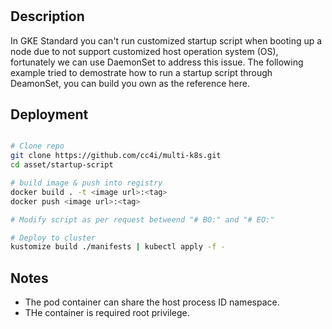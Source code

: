 #

## Description
In GKE Standard you can't run customized startup script when booting up a node due to not support customized host operation system (OS), fortunately we can use DaemonSet to address this issue. The following example tried to demostrate how to run a startup script through DeamonSet, you can build you own as the reference here.

## Deployment

```sh

# Clone repo
git clone https://github.com/cc4i/multi-k8s.git
cd asset/startup-script

# build image & push into registry
docker build . -t <image url>:<tag>
docker push <image url>:<tag>

# Modify script as per request betweend "# BO:" and "# EO:"

# Deploy to cluster
kustomize build ./manifests | kubectl apply -f -

```

## Notes
- The pod container can share the host process ID namespace.
- THe container is required root privilege.
